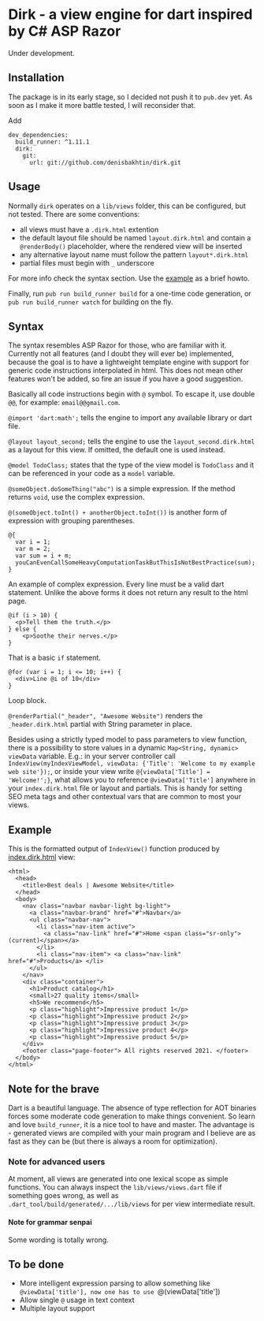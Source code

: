 # Dirk - a view engine for dart inspired by C# ASP Razor

Under development.

## Installation

The package is in its early stage, so I decided not push it to `pub.dev` yet. As soon as I make it more battle tested, I will reconsider that.

Add 
```
dev_dependencies:
  build_runner: ^1.11.1
  dirk:
    git:
      url: git://github.com/denisbakhtin/dirk.git
```

## Usage

Normally `dirk` operates on a `lib/views` folder, this can be configured, but not tested. 
There are some conventions: 
- all views must have a `.dirk.html` extention
- the default layout file should be named `layout.dirk.html` and contain a `@renderBody()` placeholder, where the rendered view will be inserted
- any alternative layout name must follow the pattern `layout*.dirk.html`
- partial files must begin with `_` underscore

For more info check the syntax section. Use the [example](https://github.com/denisbakhtin/dirk/tree/main/example) as a brief howto.

Finally, run `pub run build_runner build` for a one-time code generation, or `pub run build_runner watch` for building on the fly.

## Syntax

The syntax resembles ASP Razor for those, who are familiar with it. Currently not all features (and I doubt they will ever be) implemented, because the goal is
to have a lightweight template engine with support for generic code instructions interpolated in html. This does not mean other features won't be added, so fire an
issue if you have a good suggestion.

Basically all code instructions begin with `@` symbol. To escape it, use double `@@`, for example: `email@@gmail.com`.

`@import 'dart:math';` tells the engine to import any available library or dart file.

`@layout layout_second;` tells the engine to use the `layout_second.dirk.html` as a layout for this view. If omitted, the default one is used instead.

`@model TodoClass;` states that the type of the view model is `TodoClass` and it can be referenced in your code as a `model` variable.

`@someObject.doSomeThing("abc")` is a simple expression. If the method returns `void`, use the complex expression.

`@(someObject.toInt() + anotherObject.toInt())` is another form of expression with grouping parentheses.

```
@{
  var i = 1;
  var m = 2;
  var sum = i + m;
  youCanEvenCallSomeHeavyComputationTaskButThisIsNotBestPractice(sum);
}
```
An example of complex expression. Every line must be a valid dart statement. Unlike the above forms it does not return any result to the html page.

```
@if (i > 10) {
  <p>Tell them the truth.</p>
} else {
	<p>Soothe their nerves.</p>
}
```
That is a basic `if` statement.

```
@for (var i = 1; i <= 10; i++) {
  <div>Line @i of 10</div>
}
```
Loop block.

`@renderPartial("_header", "Awesome Website")` renders the `_header.dirk.html` partial with String parameter in place.

Besides using a strictly typed model to pass parameters to view function, there is a possibility to store values in a dynamic `Map<String, dynamic>` `viewData` variable. E.g.: in your server controller call `IndexView(myIndexViewModel, viewData: {'Title': 'Welcome to my example web site'});`, or inside your view write `@{viewData['Title'] = 'Welcome!';}`, what allows you to reference `@viewData['Title']` anywhere in your `index.dirk.html` file or layout and partials. This is handy for setting SEO meta tags and other contextual vars that are common to most your views.

## Example

This is the formatted output of `IndexView()` function produced by [index.dirk.html](https://github.com/denisbakhtin/dirk/blob/main/example/lib/views/index.dirk.html) view:
```
<html>
  <head>
    <title>Best deals | Awesome Website</title>
  </head>
  <body>
    <nav class="navbar navbar-light bg-light">
      <a class="navbar-brand" href="#">Navbar</a> 
      <ul class="navbar-nav">
        <li class="nav-item active"> 
          <a class="nav-link" href="#">Home <span class="sr-only">(current)</span></a> 
        </li>
        <li class="nav-item"> <a class="nav-link" href="#">Products</a> </li>
      </ul>
    </nav>
    <div class="container">
      <h1>Product catalog</h1>
      <small>27 quality items</small> 
      <h5>We recommend</h5>
      <p class="highlight">Impressive product 1</p>
      <p class="highlight">Impressive product 2</p>
      <p class="highlight">Impressive product 3</p>
      <p class="highlight">Impressive product 4</p>
      <p class="highlight">Impressive product 5</p>
    </div>
    <footer class="page-footer"> All rights reserved 2021. </footer>
  </body>
</html>
```

## Note for the brave

Dart is a beautiful language. The absence of type reflection for AOT binaries forces some moderate code generation to make things convenient. So learn and love `build_runner`, it is a nice 
tool to have and master. The advantage is - generated views are compiled with your main program and I believe are as fast as they can be (but there is always a room for optimization).

### Note for advanced users

At moment, all views are generated into one lexical scope as simple functions. You can always inspect the `lib/views/views.dart` file if something goes wrong, as well as `.dart_tool/build/generated/.../lib/views` for per view intermediate result.

#### Note for grammar senpai

Some wording is totally wrong.

## To be done

* More intelligent expression parsing to allow something like `@viewData['title'], now one has to use `@(viewData['title'])
* Allow single `@` usage in text context
* Multiple layout support

